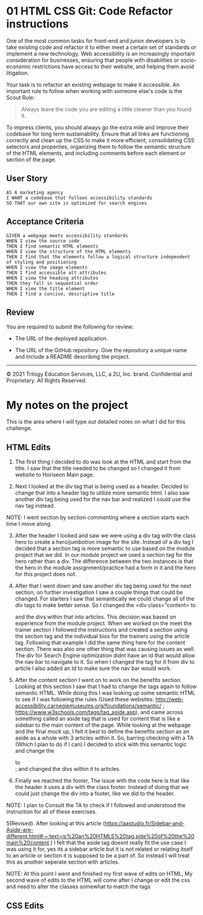 # 01 HTML CSS Git: Code Refactor instructions

One of the most common tasks for front-end and junior developers is to take existing code and refactor it to either meet a certain set of standards or implement a new technology. Web accessibility is an increasingly important consideration for businesses, ensuring that people with disabilities or socio-economic restrictions have access to their website, and helping them avoid litigation.

Your task is to refactor an existing webpage to make it accessible. An important rule to follow when working with someone else's code is the Scout Rule:

> Always leave the code you are editing a little cleaner than you found it.

To impress clients, you should always go the extra mile and improve their codebase for long term sustainability. Ensure that all links are functioning correctly and clean up the CSS to make it more efficient, consolidating CSS selectors and properties, organizing them to follow the semantic structure of the HTML elements, and including comments before each element or section of the page.

## User Story

```
AS A marketing agency
I WANT a codebase that follows accessibility standards
SO THAT our own site is optimized for search engines
```

## Acceptance Criteria

```
GIVEN a webpage meets accessibility standards
WHEN I view the source code
THEN I find semantic HTML elements
WHEN I view the structure of the HTML elements
THEN I find that the elements follow a logical structure independent of styling and positioning
WHEN I view the image elements
THEN I find accessible alt attributes
WHEN I view the heading attributes
THEN they fall in sequential order
WHEN I view the title element
THEN I find a concise, descriptive title
```

## Review

You are required to submit the following for review:

* The URL of the deployed application.

* The URL of the GitHub repository. Give the repository a unique name and include a README describing the project.

- - -
© 2021 Trilogy Education Services, LLC, a 2U, Inc. brand. Confidential and Proprietary. All Rights Reserved.
# My notes on the project

This is the area where I will type out detailed notes on what I did for this
challenge.

## HTML Edits

1. The first thing I decided to do was look at the HTML and start from the title.
I saw that the title needed to be changed so I changed it from website to Horiseon Main page.

2. Next I looked at the div tag that is being used as a header. Decided to change that into a header tag to utilize more semantic html. I also saw another div tag being used for the nav bar and realized I could use the nav tag instead.

NOTE: I went section by section commenting where a section starts each time I move along

3. After the header I looked and saw we were using a div tag with the class hero to create a hero/jumbotron image for the site. Instead of a div tag I decided that a section tag is more semantic to use based on the module project that we did. In our module project we used a section tag for the hero rather than a div. The difference between the two instances is that the hero in the module assignment/practice had a form in it and the hero for this project does not. 

4. After that I went down and saw another div tag being used for the next section, on further investigation I saw a couple things that could be changed. For starters I saw that semantically we could change all of the div tags to make better sense. So I changed the <div class="content> to <section class="content"> and the divs within that into articles. This decision was based on experience from the module project. When we worked on the meet the trainer section I followed the instructions and created a section using the section tag and the individual bios for the trainers using the article tag. Following that example I did the same thing here for the content section. There was also one other thing that was causing issues as well. The div for Search Engine optimization didnt have an id that would allow the nav bar to navigate to it. So when I changed the tag for it from div to article I also added an Id to make sure the nav bar would work.

5. After the content section I went on to work on the benefits section. Looking at this section I saw that I had to change the tags again to follow semantic HTML. While doing this I was looking up some semantic HTML to see if I was following the rules (Used these websites: http://web-accessibility.carnegiemuseums.org/foundations/semantic/ ; https://www.w3schools.com/tags/tag_aside.asp), and came across something called an aside tag that is used for content that is like a sidebar to the main content of the page. While looking at the webpage and the final mock up, I felt it best to define the benefits section as an aside as a whole with 3 articles within it. So, barring checking with a TA (Which I plan to do if I can) I decided to stick with this semantic logic and change the <div class="benefits"> to <aside class="benefits">; and changed the divs within it to articles.

6. Finally we reached the footer, The issue with the code here is that like the header it uses a div with the class footer. Instead of doing that we could just change the div into a footer, like we did to the header.

NOTE: I plan to Consult the TA to check if I followed and understood the instruction for all of these exercises.

5(Revised). After looking at this article (https://aastudio.fr/Sidebar-and-Aside-are-different.html#:~:text=is%20an%20HTML5%20tag,side%20of%20the%20main%20content.) I felt that the aside tag doesnt really fit the use case I was using it for, yes its a sidebar article but it is not related or relating itself to an article or section it is supposed to be a part of. So instead I will treat this as another seperate section with articles.

NOTE: At this point I went and finished my first wave of edits on HTML, My second wave of edits to the HTML will come after I change or edit the css and need to alter the classes somewhat to match the tags


## CSS Edits
```

```
